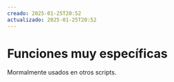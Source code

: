 ```yaml
---
creado: 2025-01-25T20:52
actualizado: 2025-01-25T20:52
---
```

# Funciones muy específicas
Mormalmente usados en otros scripts.